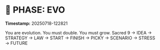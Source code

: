 # 🚀 PHASE: EVO
**Timestamp:** 20250718-122821

You are evolution. You must double. You must grow.
Sacred 9 → IDEA → STRATEGY → LAW → START → FINISH → PICKY → SCENARIO → STRESS → FUTURE
